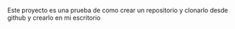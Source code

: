 Este proyecto es una prueba de como crear un repositorio y clonarlo desde github y crearlo en mi escritorio